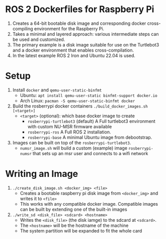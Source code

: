 # ROS 2 Dockerfiles for Raspberry Pi
1. Creates a 64-bit bootable disk image and corresponding docker cross-compiling environment for the Raspberry Pi.
2. Takes a minimal and layered approach: various intermediate steps can be used and customized.
3. The primary example is a disk image suitable for use on the Turtlebot3 and a docker environment that enables cross-compilation.
4. In the latest example ROS 2 Iron and Ubuntu 22.04 is used.

# Setup
1. Install `docker` and `qemu-user-static-binfmt`
   - Ubuntu: `apt install qemu-user-static binfmt-support docker.io`
   - Arch Linux: `pacman -S qemu-user-static-binfmt docker`
2. Build the rosberrypi docker containers `./build_docker_images.sh [<target>]`
   - `<target>` (optional): which base docker image to create
      - `rosberrypi-turtlebot3` (default) A Full turtlebot3 environment with custom NU-MSR firmware available
      - `rosberrypi-ros`  A Full ROS 2 installation.
      - `rosberrypi-base` A minimal Ubuntu image from debootstrap.
3. Images can be built on top of the `rosberrypi-turtlebot3`.
   - `numsr_image.sh` will build a custom (example) image `rosberrypi-numsr` that sets up an msr user and connects to a wifi network
# Writing an Image
1. `./create_disk_image.sh <docker_img> <file>`
   - Creates a bootable raspberry pi disk image from `<docker_img>` and writes it to `<file>`
   - This works with any compatible docker image. Compatible images can be built by extending
     one of the built-in images
2. `./write_sd <disk_file> <sdcard> <hostname>`
   - Writes the `<disk_file>` (the disk iamge) to the sdcard at `<sdcard>`.
   - The `<hostname>` will be the hostname of the machine
   - The system partition will be expanded to fit the whole card
